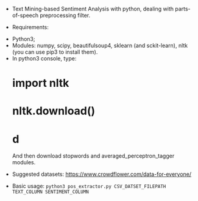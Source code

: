 * Text Mining-based Sentiment Analysis with python, dealing with parts-of-speech preprocessing filter.

* Requirements:
- Python3;
- Modules: numpy, scipy, beautifulsoup4, sklearn (and sckit-learn), nltk (you can use pip3 to install them).
- In python3 console, type:
  # import nltk
  # nltk.download()
  # d
  And then download stopwords and averaged_perceptron_tagger modules.

* Suggested datasets: https://www.crowdflower.com/data-for-everyone/

* Basic usage:
`python3 pos_extractor.py CSV_DATSET_FILEPATH TEXT_COLUMN SENTIMENT_COLUMN`

